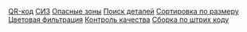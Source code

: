 <a href="https://github.com/Avar1tia/QRPy">QR-код</a>
<a href="https://detect.roboflow.com/?model=hard-hat-sample-vsmw1&version=2&api_key=YMEWSICY2Hg8cmm0IQzU">СИЗ</a>
<a href="https://github.com/Avar1tia/dangerzone">Опасные зоны</a>
<a href="https://colab.research.google.com/drive/1kQ-ZN5I9L9k2pR597iqDkVnStrzTNs2E?usp=sharing">Поиск деталей</a>
<a href="https://github.com/Avar1tia/SizePy/tree/master">Сортировка по размеру</a>
<a href="https://github.com/Avar1tia/ColorPy">Цветовая фильтрация</a>
<a href="https://github.com/Avar1tia/DeffectPy">Контроль качества</a>
<a href="https://github.com/Avar1tia/QRPy">Сборка по штрих коду</a>
